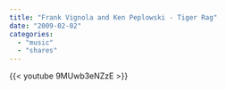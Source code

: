 ```yaml
---
title: "Frank Vignola and Ken Peplowski - Tiger Rag"
date: "2009-02-02"
categories:
  - "music"
  - "shares"
---
```


{{< youtube 9MUwb3eNZzE >}}
